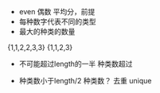 - even 偶数 平均分，前提
- 每种数字代表不同的类型
- 最大的种类的数量

{1,1,2,2,3,3}
 {1,1,2,3}

 - 不可能超过length的一半
      种类数超过

- 种类数小于length/2
  种类数？  去重 unique
